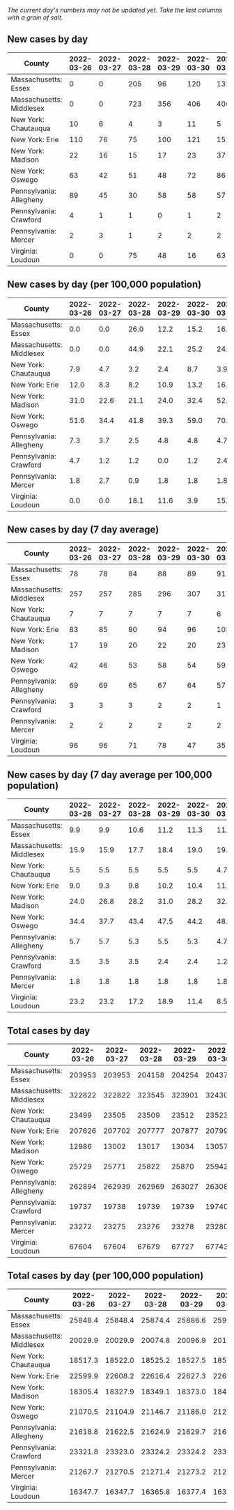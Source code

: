 _The current day's numbers may not be updated yet. Take the last columns with a grain of salt._
## New cases by day

| County | 2022-03-26 | 2022-03-27 | 2022-03-28 | 2022-03-29 | 2022-03-30 | 2022-03-31 | 2022-04-01 |
| --- | --- | --- | --- | --- | --- | --- | --- |
| Massachusetts: Essex | 0 | 0 | 205 | 96 | 120 | 131 |  |
| Massachusetts: Middlesex | 0 | 0 | 723 | 356 | 406 | 400 |  |
| New York: Chautauqua | 10 | 6 | 4 | 3 | 11 | 5 |  |
| New York: Erie | 110 | 76 | 75 | 100 | 121 | 151 |  |
| New York: Madison | 22 | 16 | 15 | 17 | 23 | 37 |  |
| New York: Oswego | 63 | 42 | 51 | 48 | 72 | 86 |  |
| Pennsylvania: Allegheny | 89 | 45 | 30 | 58 | 58 | 57 |  |
| Pennsylvania: Crawford | 4 | 1 | 1 | 0 | 1 | 2 |  |
| Pennsylvania: Mercer | 2 | 3 | 1 | 2 | 2 | 2 |  |
| Virginia: Loudoun | 0 | 0 | 75 | 48 | 16 | 63 |  |

## New cases by day (per 100,000 population)

| County | 2022-03-26 | 2022-03-27 | 2022-03-28 | 2022-03-29 | 2022-03-30 | 2022-03-31 | 2022-04-01 |
| --- | --- | --- | --- | --- | --- | --- | --- |
| Massachusetts: Essex | 0.0 | 0.0 | 26.0 | 12.2 | 15.2 | 16.6 |  |
| Massachusetts: Middlesex | 0.0 | 0.0 | 44.9 | 22.1 | 25.2 | 24.8 |  |
| New York: Chautauqua | 7.9 | 4.7 | 3.2 | 2.4 | 8.7 | 3.9 |  |
| New York: Erie | 12.0 | 8.3 | 8.2 | 10.9 | 13.2 | 16.4 |  |
| New York: Madison | 31.0 | 22.6 | 21.1 | 24.0 | 32.4 | 52.2 |  |
| New York: Oswego | 51.6 | 34.4 | 41.8 | 39.3 | 59.0 | 70.4 |  |
| Pennsylvania: Allegheny | 7.3 | 3.7 | 2.5 | 4.8 | 4.8 | 4.7 |  |
| Pennsylvania: Crawford | 4.7 | 1.2 | 1.2 | 0.0 | 1.2 | 2.4 |  |
| Pennsylvania: Mercer | 1.8 | 2.7 | 0.9 | 1.8 | 1.8 | 1.8 |  |
| Virginia: Loudoun | 0.0 | 0.0 | 18.1 | 11.6 | 3.9 | 15.2 |  |

## New cases by day (7 day average)

| County | 2022-03-26 | 2022-03-27 | 2022-03-28 | 2022-03-29 | 2022-03-30 | 2022-03-31 | 2022-04-01 |
| --- | --- | --- | --- | --- | --- | --- | --- |
| Massachusetts: Essex | 78 | 78 | 84 | 88 | 89 | 91 |  |
| Massachusetts: Middlesex | 257 | 257 | 285 | 296 | 307 | 317 |  |
| New York: Chautauqua | 7 | 7 | 7 | 7 | 7 | 6 |  |
| New York: Erie | 83 | 85 | 90 | 94 | 96 | 103 |  |
| New York: Madison | 17 | 19 | 20 | 22 | 20 | 23 |  |
| New York: Oswego | 42 | 46 | 53 | 58 | 54 | 59 |  |
| Pennsylvania: Allegheny | 69 | 69 | 65 | 67 | 64 | 57 |  |
| Pennsylvania: Crawford | 3 | 3 | 3 | 2 | 2 | 1 |  |
| Pennsylvania: Mercer | 2 | 2 | 2 | 2 | 2 | 2 |  |
| Virginia: Loudoun | 96 | 96 | 71 | 78 | 47 | 35 |  |

## New cases by day (7 day average per 100,000 population)

| County | 2022-03-26 | 2022-03-27 | 2022-03-28 | 2022-03-29 | 2022-03-30 | 2022-03-31 | 2022-04-01 |
| --- | --- | --- | --- | --- | --- | --- | --- |
| Massachusetts: Essex | 9.9 | 9.9 | 10.6 | 11.2 | 11.3 | 11.5 |  |
| Massachusetts: Middlesex | 15.9 | 15.9 | 17.7 | 18.4 | 19.0 | 19.7 |  |
| New York: Chautauqua | 5.5 | 5.5 | 5.5 | 5.5 | 5.5 | 4.7 |  |
| New York: Erie | 9.0 | 9.3 | 9.8 | 10.2 | 10.4 | 11.2 |  |
| New York: Madison | 24.0 | 26.8 | 28.2 | 31.0 | 28.2 | 32.4 |  |
| New York: Oswego | 34.4 | 37.7 | 43.4 | 47.5 | 44.2 | 48.3 |  |
| Pennsylvania: Allegheny | 5.7 | 5.7 | 5.3 | 5.5 | 5.3 | 4.7 |  |
| Pennsylvania: Crawford | 3.5 | 3.5 | 3.5 | 2.4 | 2.4 | 1.2 |  |
| Pennsylvania: Mercer | 1.8 | 1.8 | 1.8 | 1.8 | 1.8 | 1.8 |  |
| Virginia: Loudoun | 23.2 | 23.2 | 17.2 | 18.9 | 11.4 | 8.5 |  |

## Total cases by day

| County | 2022-03-26 | 2022-03-27 | 2022-03-28 | 2022-03-29 | 2022-03-30 | 2022-03-31 | 2022-04-01 |
| --- | --- | --- | --- | --- | --- | --- | --- |
| Massachusetts: Essex | 203953 | 203953 | 204158 | 204254 | 204374 | 204505 |  |
| Massachusetts: Middlesex | 322822 | 322822 | 323545 | 323901 | 324307 | 324707 |  |
| New York: Chautauqua | 23499 | 23505 | 23509 | 23512 | 23523 | 23528 |  |
| New York: Erie | 207626 | 207702 | 207777 | 207877 | 207998 | 208149 |  |
| New York: Madison | 12986 | 13002 | 13017 | 13034 | 13057 | 13094 |  |
| New York: Oswego | 25729 | 25771 | 25822 | 25870 | 25942 | 26028 |  |
| Pennsylvania: Allegheny | 262894 | 262939 | 262969 | 263027 | 263085 | 263142 |  |
| Pennsylvania: Crawford | 19737 | 19738 | 19739 | 19739 | 19740 | 19742 |  |
| Pennsylvania: Mercer | 23272 | 23275 | 23276 | 23278 | 23280 | 23282 |  |
| Virginia: Loudoun | 67604 | 67604 | 67679 | 67727 | 67743 | 67806 |  |

## Total cases by day (per 100,000 population)

| County | 2022-03-26 | 2022-03-27 | 2022-03-28 | 2022-03-29 | 2022-03-30 | 2022-03-31 | 2022-04-01 |
| --- | --- | --- | --- | --- | --- | --- | --- |
| Massachusetts: Essex | 25848.4 | 25848.4 | 25874.4 | 25886.6 | 25901.8 | 25918.4 |  |
| Massachusetts: Middlesex | 20029.9 | 20029.9 | 20074.8 | 20096.9 | 20122.1 | 20146.9 |  |
| New York: Chautauqua | 18517.3 | 18522.0 | 18525.2 | 18527.5 | 18536.2 | 18540.1 |  |
| New York: Erie | 22599.9 | 22608.2 | 22616.4 | 22627.3 | 22640.4 | 22656.9 |  |
| New York: Madison | 18305.4 | 18327.9 | 18349.1 | 18373.0 | 18405.4 | 18457.6 |  |
| New York: Oswego | 21070.5 | 21104.9 | 21146.7 | 21186.0 | 21245.0 | 21315.4 |  |
| Pennsylvania: Allegheny | 21618.8 | 21622.5 | 21624.9 | 21629.7 | 21634.5 | 21639.2 |  |
| Pennsylvania: Crawford | 23321.8 | 23323.0 | 23324.2 | 23324.2 | 23325.3 | 23327.7 |  |
| Pennsylvania: Mercer | 21267.7 | 21270.5 | 21271.4 | 21273.2 | 21275.0 | 21276.9 |  |
| Virginia: Loudoun | 16347.7 | 16347.7 | 16365.8 | 16377.4 | 16381.3 | 16396.5 |  |
